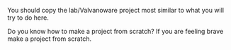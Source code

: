 
You should copy the lab/Valvanoware project most similar to what you will try to do here. 

Do you know how to make a project from scratch? If you are feeling brave make a project from scratch.
